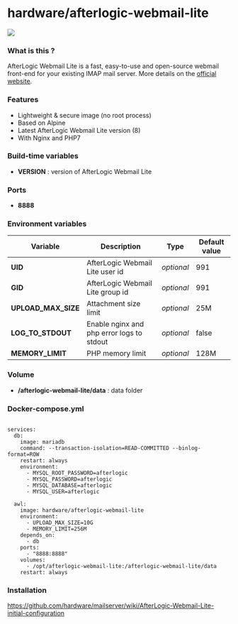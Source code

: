 # hardware/afterlogic-webmail-lite

![](https://i.imgur.com/a9okDYV.png)

### What is this ?

AfterLogic Webmail Lite is a fast, easy-to-use and open-source webmail front-end for your existing IMAP mail server. More details on the [official website](https://afterlogic.org/webmail-lite).

### Features

- Lightweight & secure image (no root process)
- Based on Alpine
- Latest AfterLogic Webmail Lite version (8)
- With Nginx and PHP7

### Build-time variables

- **VERSION** : version of AfterLogic Webmail Lite

### Ports

- **8888**

### Environment variables

| Variable | Description | Type | Default value |
| -------- | ----------- | ---- | ------------- |
| **UID** | AfterLogic Webmail Lite user id | *optional* | 991
| **GID** | AfterLogic Webmail Lite group id | *optional* | 991
| **UPLOAD_MAX_SIZE** | Attachment size limit | *optional* | 25M
| **LOG_TO_STDOUT** | Enable nginx and php error logs to stdout | *optional* | false
| **MEMORY_LIMIT** | PHP memory limit | *optional* | 128M

### Volume

- **/afterlogic-webmail-lite/data** : data folder

### Docker-compose.yml

```version: '2'

services:
  db:
    image: mariadb
    command: --transaction-isolation=READ-COMMITTED --binlog-format=ROW
    restart: always
    environment:
      - MYSQL_ROOT_PASSWORD=afterlogic
      - MYSQL_PASSWORD=afterlogic
      - MYSQL_DATABASE=afterlogic
      - MYSQL_USER=afterlogic

  awl:
    image: hardware/afterlogic-webmail-lite
    environment:
      - UPLOAD_MAX_SIZE=10G
      - MEMORY_LIMIT=256M
    depends_on:
      - db
    ports:
      - "8888:8888"
    volumes:
      - /opt/afterlogic-webmail-lite:/afterlogic-webmail-lite/data
    restart: always

```

### Installation

https://github.com/hardware/mailserver/wiki/AfterLogic-Webmail-Lite-initial-configuration
